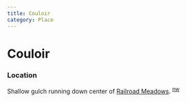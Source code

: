 ```yaml
---
title: Couloir
category: Place
---
```

# Couloir
### Location

Shallow gulch running down center of [Railroad Meadows](/Run/Railroad-Meadows). <sup>[nw][]</sup>


[nw]: Names-Walt "Meany Names by Walter Little, 1984"
